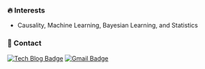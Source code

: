 
<!--
**euphoria0-0/euphoria0-0** is a ✨ _special_ ✨ repository because its `README.md` (this file) appears on your GitHub profile.

Here are some ideas to get you started:

- 🔭 I’m currently working on ...
- 🌱 I’m currently learning ...
- 👯 I’m looking to collaborate on ...
- 🤔 I’m looking for help with ...
- 💬 Ask me about ...
- 📫 How to reach me: ...
- 😄 Pronouns: ...
- ⚡ Fun fact: ...
-->





### :fire: Interests

- Causality, Machine Learning, Bayesian Learning, and Statistics

### :love_letter: Contact
  
  [![Tech Blog Badge](http://img.shields.io/badge/-Github-black?style=flat-square&logo=github&link=https://euphoria0-0.github.io)](https://euphoria0-0.github.io)
  [![Gmail Badge](https://img.shields.io/badge/Gmail-d14836?style=flat&logo=Gmail&logoColor=white&link=mailto:euphoria9600@gmail.com)](mailto:euphoria9600@gmail.com)
  
  <!--
[![portfolio Badge](http://img.shields.io/badge/-Portfolio-black?style=flat&logo=github&link=https://euphoria0-0.github.io/projects/)](https://euphoria0-0.github.io/projects/)
  [![Blog Badge](https://img.shields.io/badge/-NAVER%20Blog-2DB400?style=flat&logo=Blogger&logoColor=white&link=https://blog.naver.com/tutumd96/)](https://blog.naver.com/tutumd96/)
  [![Blog Badge](https://img.shields.io/badge/-Tistory%20Blog-black?style=flat&logo=Blogger&logoColor=white&link=https://euphoria0-0.tistory.com/)](https://euphoria0-0.tistory.com/)
  -->



